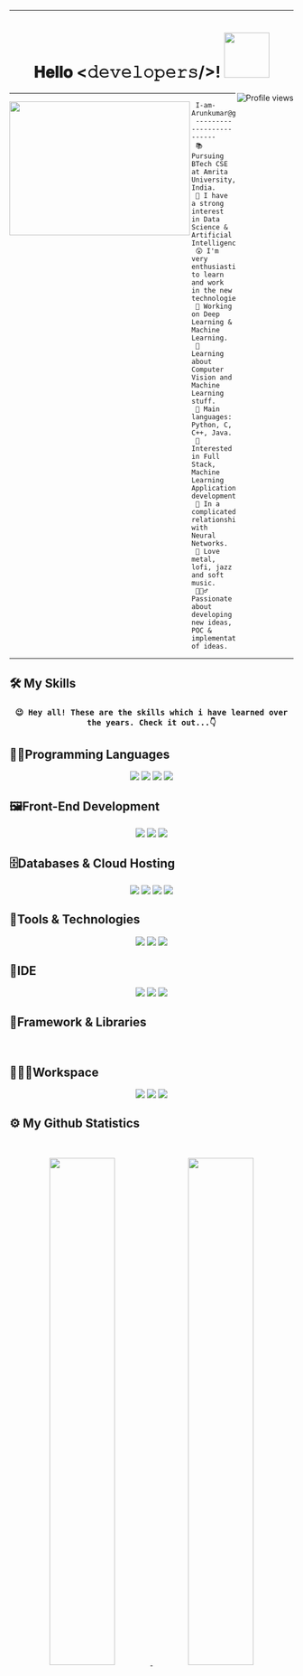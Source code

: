
<meta name="viewport" content="width=device-width, initial-scale=1.0">
<meta name="viewport" content="height=device-height, initial-scale=1.0">


<div align="center">
<hr>
<h1> 𝐇𝐞𝐥𝐥𝐨 <𝚍𝚎𝚟𝚎𝚕𝚘𝚙𝚎𝚛𝚜/>! <img src="https://c.tenor.com/WF1XMVRhtj0AAAAC/tenor.gif" width="80px"></h2><img src="https://gpvc.arturio.dev/22arun11" alt="Profile views" align='right'/> <a href="https://github.com/22arun11/About-Me/"> </a> 

</div>

<hr>
<div>

<img src="https://i.pinimg.com/originals/4a/70/5e/4a705e028bb9f5d50995e68c791fb10a.gif" height='237px'  width="320" align='left'>

```
 I-am-Arunkumar@github 
 -------------------------
 📚 Pursuing BTech CSE at Amrita University, India.
 📝 I have a strong interest in Data Science & Artificial Intelligence.
 😲 I'm very enthusiastic to learn and work in the new technologies.
 🔭 Working on Deep Learning & Machine Learning.
 🌱 Learning about Computer Vision and Machine Learning stuff.
 🌟 Main languages: Python, C, C++, Java.
 🚩 Interested in Full Stack, Machine Learning Application development.
 💖 In a complicated relationship with Neural Networks.
 🎵 Love metal, lofi, jazz and soft music.
 🤹🏽‍♂️ Passionate about developing new ideas, POC & implementation of ideas.
```

<hr >

</div>

## 🛠️ My Skills

 <h3 align="center" font-weight="bold" >

	😉 Hey all! These are the skills which i have learned over the years. Check it out...👇
	
</h3>
 <!-- <h3 align="center">⚡ Fun fact about me: ✨ I love coding+learning+repeating✨</h3> -->

<p >
<div align="center">
<h2 align=left>👨‍💻Programming Languages</h2>
  <img src="https://img.shields.io/badge/-Python-336699?style=for-the-badge&logo=python&logoColor=f0f0f5&labelColor=282828">
  <img src="https://img.shields.io/badge/-Java-ad0a00?style=for-the-badge&logo=openjdk&logoColor=f0f0f5&labelColor=282828">
  <img src="https://img.shields.io/badge/-C-800080?style=for-the-badge&logo=c&logoColor=666670&labelColor=282828">
  <img src="https://img.shields.io/badge/-C++-d93b1f?style=for-the-badge&logo=cplusplus&logoColor=666670&labelColor=282828">
  <!-- https://github.com/simple-icons/simple-icons/blob/develop/slugs.md !-->
 
<br/>
<!--<img src="https://img.shields.io/badge/-Java-4c8099?style=for-the-badge&logo=openjdk&logoColor=FF7F50&labelColor=282828">-->
</div>

<div align="center">
<h2 align=left>🖼️Front-End Development </h2>
  <img src="https://img.shields.io/badge/-HTML-d92626?style=for-the-badge&logo=html5&logoColor=f0f0f5&labelColor=282828">
  <img src="https://img.shields.io/badge/-CSS-2e5ce3?style=for-the-badge&logo=css3&logoColor=f0f0f5&labelColor=282828">
  <img src="https://img.shields.io/badge/-JavaSrcipt-ffdb1f?style=for-the-badge&logo=javascript&logoColor=f0f0f5&labelColor=282828">
  
 <!-- https://github.com/simple-icons/simple-icons/blob/develop/slugs.md !-->
 
<br/>

</div>

<div align="center">
<h2 align=left>🗄️Databases & Cloud Hosting</h2>
  <img src="https://img.shields.io/badge/-Git.io-00ab8c?style=for-the-badge&logo=githubpages&logoColor=f0f0f5&labelColor=282828">
  <img src="https://img.shields.io/badge/-sqlite-663dc2?style=for-the-badge&logo=sqlite&logoColor=f0f0f5&labelColor=282828">
  <img src="https://img.shields.io/badge/-aws-a65942?style=for-the-badge&logo=amazonaws&logoColor=f0f0f5&labelColor=282828">
  <img src="https://img.shields.io/badge/-MySql-1c708f?style=for-the-badge&logo=mysql&logoColor=f0f0f5&labelColor=282828">
  
 <!-- https://github.com/simple-icons/simple-icons/blob/develop/slugs.md !-->
 
<br/>

</div>

<div align="center">
<h2 align=left>💼Tools & Technologies</h2>
  <img src="https://img.shields.io/badge/-so-FF6F00?style=for-the-badge&logo=stackoverflow&logoColor=f0f0f5&labelColor=282828">
  <img src="https://img.shields.io/badge/-git-b2004d?style=for-the-badge&logo=git&logoColor=f0f0f5&labelColor=282828">
  <img src="https://img.shields.io/badge/-linux-FCC624?style=for-the-badge&logo=linux&logoColor=f0f0f5&labelColor=282828">
 <!-- https://github.com/simple-icons/simple-icons/blob/develop/slugs.md !-->
 
<br/>

</div>

<div align="center">
<h2 align=left>🌱IDE</h2>
  <img src="https://img.shields.io/badge/-Vs code-0078d7?style=for-the-badge&logo=visualstudiocode&logoColor=f0f0f5&labelColor=282828">
  <img src="https://img.shields.io/badge/-jupyter-ff661a?style=for-the-badge&logo=jupyter&logoColor=f0f0f5&labelColor=282828">
  <img src="https://img.shields.io/badge/-Vim-23FA0F00?style=for-the-badge&logo=vim&logoColor=f0f0f5&labelColor=282828">
  
 <!-- https://github.com/simple-icons/simple-icons/blob/develop/slugs.md !-->
 
<br/>

</div>

<div align="center">
<h2 align=left>🧰Framework & Libraries</h2>
  
 <!-- https://github.com/simple-icons/simple-icons/blob/develop/slugs.md !-->
 
<br/>

</div>

<div align="center">
<h2 align=left>👨🏽‍💻Workspace</h2>
  <img src="https://img.shields.io/badge/-Android-38d133?style=for-the-badge&logo=android&logoColor=f0f0f5&labelColor=282828">
  <img src="https://img.shields.io/badge/-windows-0078D6?style=for-the-badge&logo=windows&logoColor=f0f0f5&labelColor=282828">
  <img src="https://img.shields.io/badge/-linux-FCC624?style=for-the-badge&logo=linux&logoColor=f0f0f5&labelColor=282828">
 <!-- https://github.com/simple-icons/simple-icons/blob/develop/slugs.md !-->
 
<br/>

</div>
</p>

## ⚙️ My Github Statistics

<br/>
<p align="center">
  <a href="https://22arun11.dev/">
  <img width="48%" height="auto" src="https://github-readme-stats.vercel.app/api?username=22arun11&show_icons=true&theme=gruvbox&hide_border=true" />
    <img width="48%" height="auto" src="https://github-readme-streak-stats.herokuapp.com/?user=22arun11&theme=gruvbox&hide_border=true" />
  </a>
</p>
<br>

![ARUNKUMAR J' Activity Graph](https://activity-graph.herokuapp.com/graph?username=22arun11&custom_title=ArunKumar%20J%20Contribution%20Graph&theme=gruvbox&bg_color=282828&hide_border=true&line=d1a01f&point=c58545)
<br/>
------

## 🙋 Lets connect

<p align="center">
  <a href="#"><img src="https://img.icons8.com/bubbles/50/000000/web.png" alt="Website"/></a>
	<a href="mailto:arunkumar22112003@gmail.com"><img src="https://img.icons8.com/bubbles/50/000000/gmail.png" alt="Gmail"/></a>
	<a href="https://github.com/22arun11"><img src="https://img.icons8.com/bubbles/50/000000/github.png" alt="GitHub"/></a>
	<a href="https://www.linkedin.com/in/arunkumar-j-2a1964216/"><img src="https://img.icons8.com/bubbles/50/000000/linkedin.png" alt="LinkedIn"/></a>
	<a href="https://stackoverflow.com/users/19720310/arunkumar-j"><img src="https://img.icons8.com/bubbles/50/000000/stack.png" alt="StackOverflow"/></a>
	<a href="https://twitter.com/22_ARUN_11"><img src="https://img.icons8.com/bubbles/50/000000/twitter-squared.png" alt="Twitter"/></a>
	<a href="#"><img src="https://img.icons8.com/bubbles/50/000000/codechef.png" alt="Codechef"/></a>
	
	
	
</p>
<h3 align="center">⚡ Fun fact about me: ✨ I love coding+learning+repeating✨</h3>
<hr/>
</html>

Credit: [ArunKumar J](https://github.com/22arun11)

Last Edited on: 13/08/2022
